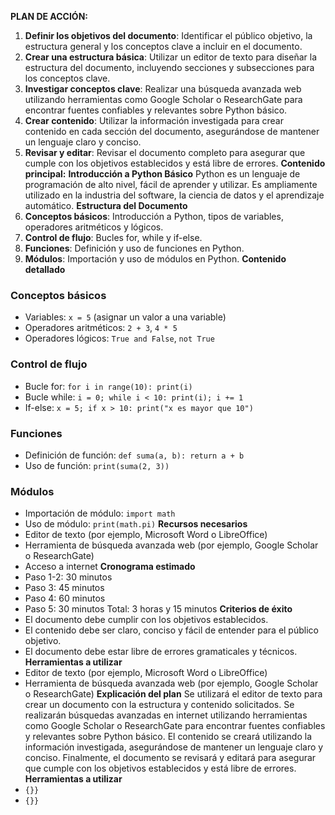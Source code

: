 **PLAN DE ACCIÓN:**
1. **Definir los objetivos del documento**: Identificar el público objetivo, la estructura general y los conceptos clave a incluir en el documento.
2. **Crear una estructura básica**: Utilizar un editor de texto para diseñar la estructura del documento, incluyendo secciones y subsecciones para los conceptos clave.
3. **Investigar conceptos clave**: Realizar una búsqueda avanzada web utilizando herramientas como Google Scholar o ResearchGate para encontrar fuentes confiables y relevantes sobre Python básico.
4. **Crear contenido**: Utilizar la información investigada para crear contenido en cada sección del documento, asegurándose de mantener un lenguaje claro y conciso.
5. **Revisar y editar**: Revisar el documento completo para asegurar que cumple con los objetivos establecidos y está libre de errores.
**Contenido principal:**
**Introducción a Python Básico**
Python es un lenguaje de programación de alto nivel, fácil de aprender y utilizar. Es ampliamente utilizado en la industria del software, la ciencia de datos y el aprendizaje automático.
**Estructura del Documento**
1. **Conceptos básicos**: Introducción a Python, tipos de variables, operadores aritméticos y lógicos.
2. **Control de flujo**: Bucles for, while y if-else.
3. **Funciones**: Definición y uso de funciones en Python.
4. **Módulos**: Importación y uso de módulos en Python.
**Contenido detallado**
### Conceptos básicos
* Variables: `x = 5` (asignar un valor a una variable)
* Operadores aritméticos: `2 + 3`, `4 * 5`
* Operadores lógicos: `True and False`, `not True`
### Control de flujo
* Bucle for: `for i in range(10): print(i)`
* Bucle while: `i = 0; while i < 10: print(i); i += 1`
* If-else: `x = 5; if x > 10: print("x es mayor que 10")`
### Funciones
* Definición de función: `def suma(a, b): return a + b`
* Uso de función: `print(suma(2, 3))`
### Módulos
* Importación de módulo: `import math`
* Uso de módulo: `print(math.pi)`
**Recursos necesarios**
* Editor de texto (por ejemplo, Microsoft Word o LibreOffice)
* Herramienta de búsqueda avanzada web (por ejemplo, Google Scholar o ResearchGate)
* Acceso a internet
**Cronograma estimado**
* Paso 1-2: 30 minutos
* Paso 3: 45 minutos
* Paso 4: 60 minutos
* Paso 5: 30 minutos
Total: 3 horas y 15 minutos
**Criterios de éxito**
* El documento debe cumplir con los objetivos establecidos.
* El contenido debe ser claro, conciso y fácil de entender para el público objetivo.
* El documento debe estar libre de errores gramaticales y técnicos.
**Herramientas a utilizar**
* Editor de texto (por ejemplo, Microsoft Word o LibreOffice)
* Herramienta de búsqueda avanzada web (por ejemplo, Google Scholar o ResearchGate)
**Explicación del plan**
Se utilizará el editor de texto para crear un documento con la estructura y contenido solicitados. Se realizarán búsquedas avanzadas en internet utilizando herramientas como Google Scholar o ResearchGate para encontrar fuentes confiables y relevantes sobre Python básico. El contenido se creará utilizando la información investigada, asegurándose de mantener un lenguaje claro y conciso. Finalmente, el documento se revisará y editará para asegurar que cumple con los objetivos establecidos y está libre de errores.
**Herramientas a utilizar**
* `{}}`
* `{}}`